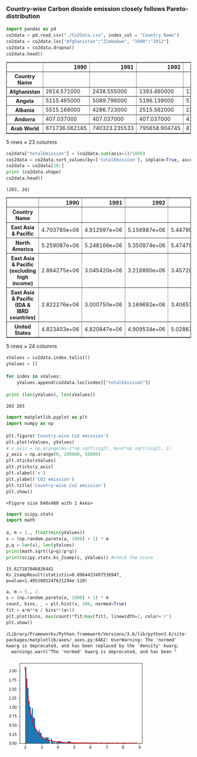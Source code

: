 ### Country-wise Carbon dioxide emission closely follows Pareto-distribution

```python
import pandas as pd
co2data = pd.read_csv("./Co2Data.csv", index_col = "Country Name")
co2data = co2data.loc["Afghanistan":"Zimbabwe", "1990":"2012"]
co2data = co2data.dropna()
co2data.head()
```




<div>
<table border="1" class="dataframe">
  <thead>
    <tr style="text-align: right;">
      <th></th>
      <th>1990</th>
      <th>1991</th>
      <th>1992</th>
      <th>1993</th>
      <th>1994</th>
      <th>1995</th>
      <th>1996</th>
      <th>1997</th>
      <th>1998</th>
      <th>1999</th>
      <th>...</th>
      <th>2003</th>
      <th>2004</th>
      <th>2005</th>
      <th>2006</th>
      <th>2007</th>
      <th>2008</th>
      <th>2009</th>
      <th>2010</th>
      <th>2011</th>
      <th>2012</th>
    </tr>
    <tr>
      <th>Country Name</th>
      <th></th>
      <th></th>
      <th></th>
      <th></th>
      <th></th>
      <th></th>
      <th></th>
      <th></th>
      <th></th>
      <th></th>
      <th></th>
      <th></th>
      <th></th>
      <th></th>
      <th></th>
      <th></th>
      <th></th>
      <th></th>
      <th></th>
      <th></th>
      <th></th>
    </tr>
  </thead>
  <tbody>
    <tr>
      <th>Afghanistan</th>
      <td>2614.571000</td>
      <td>2438.555000</td>
      <td>1393.460000</td>
      <td>1345.789000</td>
      <td>1294.451000</td>
      <td>1243.113000</td>
      <td>1177.107000</td>
      <td>1096.433</td>
      <td>1041.428</td>
      <td>821.408</td>
      <td>...</td>
      <td>1195.442</td>
      <td>949.753</td>
      <td>1327.454</td>
      <td>1650.150</td>
      <td>2273.540</td>
      <td>4206.049</td>
      <td>6769.282</td>
      <td>8463.436</td>
      <td>12240.446</td>
      <td>10755.311</td>
    </tr>
    <tr>
      <th>Angola</th>
      <td>5115.465000</td>
      <td>5089.796000</td>
      <td>5196.139000</td>
      <td>5775.525000</td>
      <td>3890.687000</td>
      <td>10975.331000</td>
      <td>10458.284000</td>
      <td>7381.671</td>
      <td>7308.331</td>
      <td>9156.499</td>
      <td>...</td>
      <td>9064.824</td>
      <td>18793.375</td>
      <td>19156.408</td>
      <td>22266.024</td>
      <td>25151.953</td>
      <td>25709.337</td>
      <td>27792.193</td>
      <td>29057.308</td>
      <td>30340.758</td>
      <td>33399.036</td>
    </tr>
    <tr>
      <th>Albania</th>
      <td>5515.168000</td>
      <td>4286.723000</td>
      <td>2515.562000</td>
      <td>2335.879000</td>
      <td>1925.175000</td>
      <td>2086.523000</td>
      <td>2016.850000</td>
      <td>1543.807</td>
      <td>1752.826</td>
      <td>2984.938</td>
      <td>...</td>
      <td>4294.057</td>
      <td>4165.712</td>
      <td>4253.720</td>
      <td>3898.021</td>
      <td>3927.357</td>
      <td>4374.731</td>
      <td>4378.398</td>
      <td>4598.418</td>
      <td>5240.143</td>
      <td>4910.113</td>
    </tr>
    <tr>
      <th>Andorra</th>
      <td>407.037000</td>
      <td>407.037000</td>
      <td>407.037000</td>
      <td>410.704000</td>
      <td>407.037000</td>
      <td>425.372000</td>
      <td>454.708000</td>
      <td>465.709</td>
      <td>491.378</td>
      <td>513.380</td>
      <td>...</td>
      <td>535.382</td>
      <td>561.051</td>
      <td>575.719</td>
      <td>546.383</td>
      <td>539.049</td>
      <td>539.049</td>
      <td>517.047</td>
      <td>517.047</td>
      <td>491.378</td>
      <td>487.711</td>
    </tr>
    <tr>
      <th>Arab World</th>
      <td>671736.062165</td>
      <td>740323.235533</td>
      <td>795658.904745</td>
      <td>877890.137902</td>
      <td>901869.050185</td>
      <td>866641.768095</td>
      <td>862033.825343</td>
      <td>833006.721</td>
      <td>906420.061</td>
      <td>919932.956</td>
      <td>...</td>
      <td>1143168.915</td>
      <td>1252559.192</td>
      <td>1318345.172</td>
      <td>1381941.953</td>
      <td>1359855.612</td>
      <td>1491970.288</td>
      <td>1581327.744</td>
      <td>1645558.916</td>
      <td>1655808.181</td>
      <td>1796962.012</td>
    </tr>
  </tbody>
</table>
<p>5 rows × 23 columns</p>
</div>




```python
co2data["totalEmission"] = (co2data.sum(axis=1)/1000)
cos2data = co2data.sort_values(by=['totalEmission'], inplace=True, ascending=False)
co2data = co2data[10:]
print (co2data.shape)
co2data.head()
```

    (203, 24)





<div>

<table border="1" class="dataframe">
  <thead>
    <tr style="text-align: right;">
      <th></th>
      <th>1990</th>
      <th>1991</th>
      <th>1992</th>
      <th>1993</th>
      <th>1994</th>
      <th>1995</th>
      <th>1996</th>
      <th>1997</th>
      <th>1998</th>
      <th>1999</th>
      <th>...</th>
      <th>2004</th>
      <th>2005</th>
      <th>2006</th>
      <th>2007</th>
      <th>2008</th>
      <th>2009</th>
      <th>2010</th>
      <th>2011</th>
      <th>2012</th>
      <th>totalEmission</th>
    </tr>
    <tr>
      <th>Country Name</th>
      <th></th>
      <th></th>
      <th></th>
      <th></th>
      <th></th>
      <th></th>
      <th></th>
      <th></th>
      <th></th>
      <th></th>
      <th></th>
      <th></th>
      <th></th>
      <th></th>
      <th></th>
      <th></th>
      <th></th>
      <th></th>
      <th></th>
      <th></th>
      <th></th>
    </tr>
  </thead>
  <tbody>
    <tr>
      <th>East Asia &amp; Pacific</th>
      <td>4.703785e+06</td>
      <td>4.912997e+06</td>
      <td>5.156987e+06</td>
      <td>5.447900e+06</td>
      <td>5.758134e+06</td>
      <td>6.122093e+06</td>
      <td>6.413087e+06</td>
      <td>6.523428e+06</td>
      <td>6.184239e+06</td>
      <td>6.313362e+06</td>
      <td>...</td>
      <td>8.716017e+06</td>
      <td>9.373914e+06</td>
      <td>1.002901e+07</td>
      <td>1.063488e+07</td>
      <td>1.122486e+07</td>
      <td>1.163108e+07</td>
      <td>1.258472e+07</td>
      <td>1.375383e+07</td>
      <td>1.410949e+07</td>
      <td>187856.237321</td>
    </tr>
    <tr>
      <th>North America</th>
      <td>5.259087e+06</td>
      <td>5.248166e+06</td>
      <td>5.350974e+06</td>
      <td>5.474794e+06</td>
      <td>5.551735e+06</td>
      <td>5.601089e+06</td>
      <td>5.732060e+06</td>
      <td>5.864534e+06</td>
      <td>5.908065e+06</td>
      <td>6.020572e+06</td>
      <td>...</td>
      <td>6.308857e+06</td>
      <td>6.347727e+06</td>
      <td>6.241758e+06</td>
      <td>6.344115e+06</td>
      <td>6.175789e+06</td>
      <td>5.800747e+06</td>
      <td>5.930811e+06</td>
      <td>5.827237e+06</td>
      <td>5.637371e+06</td>
      <td>135368.889144</td>
    </tr>
    <tr>
      <th>East Asia &amp; Pacific (excluding high income)</th>
      <td>2.864275e+06</td>
      <td>3.045420e+06</td>
      <td>3.216890e+06</td>
      <td>3.457280e+06</td>
      <td>3.667655e+06</td>
      <td>3.996722e+06</td>
      <td>4.202091e+06</td>
      <td>4.259611e+06</td>
      <td>4.016009e+06</td>
      <td>4.049087e+06</td>
      <td>...</td>
      <td>6.246987e+06</td>
      <td>6.940456e+06</td>
      <td>7.575023e+06</td>
      <td>8.122758e+06</td>
      <td>8.727787e+06</td>
      <td>9.227347e+06</td>
      <td>1.003967e+07</td>
      <td>1.117215e+07</td>
      <td>1.151557e+07</td>
      <td>135107.560362</td>
    </tr>
    <tr>
      <th>East Asia &amp; Pacific (IDA &amp; IBRD countries)</th>
      <td>2.822276e+06</td>
      <td>3.000750e+06</td>
      <td>3.169692e+06</td>
      <td>3.406537e+06</td>
      <td>3.613810e+06</td>
      <td>3.938025e+06</td>
      <td>4.140366e+06</td>
      <td>4.197041e+06</td>
      <td>3.957031e+06</td>
      <td>3.984700e+06</td>
      <td>...</td>
      <td>6.174733e+06</td>
      <td>6.864976e+06</td>
      <td>7.498205e+06</td>
      <td>8.058596e+06</td>
      <td>8.656698e+06</td>
      <td>9.156693e+06</td>
      <td>9.973224e+06</td>
      <td>1.112410e+07</td>
      <td>1.146649e+07</td>
      <td>133687.405682</td>
    </tr>
    <tr>
      <th>United States</th>
      <td>4.823403e+06</td>
      <td>4.820847e+06</td>
      <td>4.909534e+06</td>
      <td>5.028674e+06</td>
      <td>5.094354e+06</td>
      <td>5.132920e+06</td>
      <td>5.252112e+06</td>
      <td>5.368715e+06</td>
      <td>5.401011e+06</td>
      <td>5.504669e+06</td>
      <td>...</td>
      <td>5.756075e+06</td>
      <td>5.789727e+06</td>
      <td>5.697286e+06</td>
      <td>5.789031e+06</td>
      <td>5.614111e+06</td>
      <td>5.263505e+06</td>
      <td>5.395532e+06</td>
      <td>5.289681e+06</td>
      <td>5.119436e+06</td>
      <td>123657.114534</td>
    </tr>
  </tbody>
</table>
<p>5 rows × 24 columns</p>
</div>




```python
xValues = co2data.index.tolist()
yValues = []

for index in xValues:
    yValues.append(co2data.loc[index]["totalEmission"])

print (len(yValues), len(xValues))
```

    203 203



```python
import matplotlib.pyplot as plt
import numpy as np

plt.figure('Country-wise Co2 emission')
plt.plot(xValues, yValues)
# x_axis = np.arange(mu-z*np.sqrt(sig2), mu+z*np.sqrt(sig2), 1)
y_axis = np.arange(0, 200000, 50000)
plt.xticks(xValues)
plt.yticks(y_axis)
plt.xlabel('x')
plt.ylabel('CO2 emission')
plt.title('Country-wise Co2 emission')
plt.show()
```


    <Figure size 640x480 with 1 Axes>



```python
import scipy.stats
import math

a, m = 1., float(min(yValues))
s = (np.random.pareto(a, 1000) + 1) * m
p,q = len(s), len(yValues)
print(math.sqrt((p+q)/p*q))
print(scipy.stats.ks_2samp(s, yValues)) #check the score
```

    15.627187846826441
    Ks_2sampResult(statistic=0.8964433497536947, pvalue=1.4951801247621294e-120)



```python
a, m = 5., 2.
s = (np.random.pareto(a, 1000) + 1) * m
count, bins, _ = plt.hist(s, 100, normed=True)
fit = a*m**a / bins**(a+1)
plt.plot(bins, max(count)*fit/max(fit), linewidth=2, color='r')
plt.show()
```

    /Library/Frameworks/Python.framework/Versions/3.6/lib/python3.6/site-packages/matplotlib/axes/_axes.py:6462: UserWarning: The 'normed' kwarg is deprecated, and has been replaced by the 'density' kwarg.
      warnings.warn("The 'normed' kwarg is deprecated, and has been "



![png](output_5_1.png)

